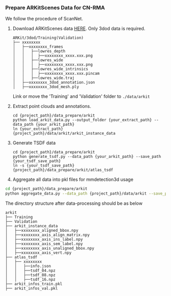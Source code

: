 ### Prepare ARKitScenes Data for CN-RMA

We follow the procedure of ScanNet.

1. Download ARKitScenes data [HERE](https://github.com/apple/ARKitScenes). Only 3dod data is required. 

   ```
   ARKit/3dod/Training(Validation)
   ├── xxxxxxxx
   │   ├──xxxxxxxx_frames
   │   │   ├──lowres_depth
   │   │   │  ├──xxxxxxxx_xxxx.xxx.png
   │   │   ├──lowres_wide
   │   │   │  ├──xxxxxxxx_xxxx.xxx.png
   │   │   ├──lowres_wide_intrinsics
   │   │   │  ├──xxxxxxxx_xxxx.xxx.pincam
   │   │   ├──lowres_wide.traj
   │   ├──xxxxxxxx_3dod_annotation.json
   │   ├──xxxxxxxx_3dod_mesh.ply
   ```

   Link or move the 'Training' and 'Validation' folder to `./data/arkit`

2. Extract point clouds and annotations.

   ```shell
   cd {project_path}/data_prepare/arkit
   python load_arkit_data.py --output_folder {your_extract_path} --data_path {your_arkit_path}
   ln {your_extract_path} {project_path}/data/arkit/arkit_instance_data
   ```

3. Generate TSDF data

   ```shell
   cd {project_path}/data_prepare/arkit
   python generate_tsdf.py --data_path {your_arkit_path} --save_path {your_tsdf_save_path}
   ln -s {your_tsdf_save_path} {project_path}/data_prepare/arkit/atlas_tsdf
   ```

4. Aggregate all data into pkl files for mmdetection3d usage

```bash
cd {project_path}/data_prepare/arkit
python aggregate_data.py --data_path {project_path}/data/arkit --save_path {project_path}/data/arkit
```

The directory structure after data-processing should be as below

```
arkit
├── Training
├── Validation
├── arkit_instance_data
│   ├──xxxxxxxx_aligned_bbox.npy
│   ├──xxxxxxxx_axis_align_matrix.npy
│   ├──xxxxxxxx_axis_ins_label.npy
│   ├──xxxxxxxx_axis_sem_label.npy
│   ├──xxxxxxxx_axis_unaligned_bbox.npy
│   ├──xxxxxxxx_axis_vert.npy
├── atlas_tsdf
│   ├── xxxxxxxx
│   │   ├──info.json
│   │   ├──tsdf_04.npz
│   │   ├──tsdf_08.npz
│   │   ├──tsdf_16.npz
├── arkit_infos_train.pkl
├── arkit_infos_val.pkl
```